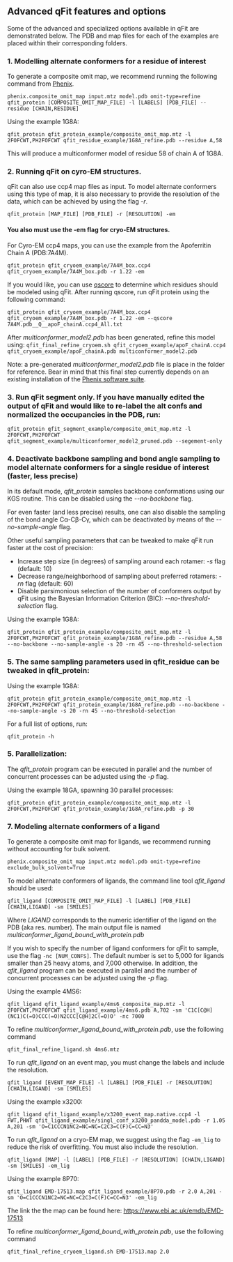 ## Advanced qFit features and options

Some of the advanced and specialized options available in qFit are demonstrated below. The PDB and map files for each of the examples are placed within their corresponding folders. 

### 1. Modelling alternate conformers for a residue of interest
To generate a composite omit map, we recommend running the following command from [Phenix](https://phenix-online.org/).

`phenix.composite_omit_map input.mtz model.pdb omit-type=refine`
`qfit_protein [COMPOSITE_OMIT_MAP_FILE] -l [LABELS] [PDB_FILE] --residue [CHAIN,RESIDUE]`

Using the example 1G8A:


`qfit_protein qfit_protein_example/composite_omit_map.mtz -l 2FOFCWT,PH2FOFCWT qfit_residue_example/1G8A_refine.pdb --residue A,58`

This will produce a multiconformer model of residue 58 of chain A of 1G8A. 

### 2. Running qFit on cyro-EM structures. 

qFit can also use ccp4 map files as input. To model alternate conformers using
this type of map, it is also necessary to provide the resolution of the data,
which can be achieved by using the flag *-r*.

`qfit_protein [MAP_FILE] [PDB_FILE] -r [RESOLUTION] -em`

#### You also must use the -em flag for cryo-EM structures. 

For Cyro-EM ccp4 maps, you can use the example from the Apoferritin Chain A (PDB:7A4M). 

`qfit_protein qfit_cryoem_example/7A4M_box.ccp4 qfit_cryoem_example/7A4M_box.pdb -r 1.22 -em`

If you would like, you can use [qscore](https://github.com/gregdp/mapq) to determine which residues should be modeled using qFit. After running qscore, run qFit protein using the following command:

`qfit_protein qfit_cryoem_example/7A4M_box.ccp4 qfit_cryoem_example/7A4M_box.pdb -r 1.22 -em --qscore 7A4M.pdb__Q__apoF_chainA.ccp4_All.txt`

After *multiconformer_model2.pdb* has been generated, refine this model using:
`qfit_final_refine_cryoem.sh qfit_cryoem_example/apoF_chainA.ccp4 qfit_cryoem_example/apoF_chainA.pdb multiconformer_model2.pdb`

Note: a pre-generated *multiconformer_model2.pdb* file is place in the folder for reference.
Bear in mind that this final step currently depends on an existing installation
of the [Phenix software suite](https://phenix-online.org/). 

### 3. Run qFit segment only. If you have manually edited the output of qFit and would like to re-label the alt confs and normalized the occupancies in the PDB, run:

`qfit_protein qfit_segment_example/composite_omit_map.mtz -l 2FOFCWT,PH2FOFCWT qfit_segment_example/multiconformer_model2_pruned.pdb --segement-only`

### 4. Deactivate backbone sampling and bond angle sampling to model alternate conformers for a single residue of interest (faster, less precise)

In its default mode, *qfit_protein* samples backbone conformations
using our KGS routine. This can be disabled using the *--no-backbone* flag.

For even faster (and less precise) results, one can also disable the sampling of
the bond angle Cα-Cβ-Cγ, which can be deactivated by means of the *--no-sample-angle* flag.

Other useful sampling parameters that can be tweaked to make qFit run faster at
the cost of precision:

* Increase step size (in degrees) of sampling around each rotamer: *-s* flag (default: 10)
* Decrease range/neighborhood of sampling about preferred rotamers: *-rn* flag (default: 60)
* Disable parsimonious selection of the number of conformers output by qFit using the Bayesian Information Criterion (BIC): *--no-threshold-selection* flag.

Using the example 1G8A:

`qfit_protein qfit_protein_example/composite_omit_map.mtz -l 2FOFCWT,PH2FOFCWT qfit_protein_example/1G8A_refine.pdb --residue A,58 --no-backbone --no-sample-angle -s 20 -rn 45 --no-threshold-selection`

### 5. The same sampling parameters used in qfit_residue can be tweaked in qfit_protein:

Using the example 1G8A:

`qfit_protein qfit_protein_example/composite_omit_map.mtz -l 2FOFCWT,PH2FOFCWT qfit_protein_example/1G8A_refine.pdb --no-backbone --no-sample-angle -s 20 -rn 45 --no-threshold-selection`

For a full list of options, run:

`qfit_protein -h`

### 5.  Parallelization:

The *qfit_protein* program can be executed in parallel and the number of concurrent processes
can be adjusted using the *-p* flag.

Using the example 18GA, spawning 30 parallel processes:

`qfit_protein qfit_protein_example/composite_omit_map.mtz -l 2FOFCWT,PH2FOFCWT qfit_protein_example/1G8A_refine.pdb -p 30`


### 7. Modeling alternate conformers of a ligand
To generate a composite omit map for ligands, we recommend running without accounting for bulk solvent.

`phenix.composite_omit_map input.mtz model.pdb omit-type=refine exclude_bulk_solvent=True`

To model alternate conformers of ligands, the command line tool *qfit_ligand*
should be used:

`qfit_ligand [COMPOSITE_OMIT_MAP_FILE] -l [LABEL] [PDB_FILE] [CHAIN,LIGAND] -sm [SMILES]`

Where *LIGAND* corresponds to the numeric identifier of the ligand on the PDB
(aka res. number). The main output file is named *multiconformer_ligand_bound_with_protein.pdb*

If you wish to specify the number of ligand conformers for qFit to sample, use the flag `-nc [NUM_CONFS]`. The default number is set to 5,000 for ligands smaller than 25 heavy atoms, and 7,000 otherwise. In addition, the *qfit_ligand* program can be executed in parallel and the number of concurrent processes can be adjusted using the *-p* flag.

Using the example 4MS6:

`qfit_ligand qfit_ligand_example/4ms6_composite_map.mtz -l 2FOFCWT,PH2FOFCWT qfit_ligand_example/4ms6.pdb A,702 -sm 'C1C[C@H](NC1)C(=O)CCC(=O)N2CCC[C@H]2C(=O)O' -nc 7000`


To refine *multiconformer_ligand_bound_with_protein.pdb*, use the following command

`qfit_final_refine_ligand.sh 4ms6.mtz`

To run *qfit_ligand* on an event map, you must change the labels and include the resolution. 

`qfit_ligand [EVENT_MAP_FILE] -l [LABEL] [PDB_FILE] -r [RESOLUTION] [CHAIN,LIGAND] -sm [SMILES]`

Using the example x3200: 

`qfit_ligand qfit_ligand_example/x3200_event_map.native.ccp4 -l FWT,PHWT qfit_ligand_example/singl_conf_x3200_pandda_model.pdb -r 1.05 A,201 -sm 'O=C1CCCN1NC2=NC=NC=C2C3=C(F)C=CC=N3'`

To run *qfit_ligand* on a cryo-EM map, we suggest using the flag `-em_lig` to reduce the risk of overfitting. You must also include the resolution.

`qfit_ligand [MAP] -l [LABEL] [PDB_FILE] -r [RESOLUTION] [CHAIN,LIGAND] -sm [SMILES] -em_lig`

Using the example 8P70:

`qfit_ligand EMD-17513.map qfit_ligand_example/8P70.pdb -r 2.0 A,201 -sm 'O=C1CCCN1NC2=NC=NC=C2C3=C(F)C=CC=N3' -em_lig`

The link the the map can be found here: https://www.ebi.ac.uk/emdb/EMD-17513

To refine *multiconformer_ligand_bound_with_protein.pdb*, use the following command

`qfit_final_refine_cryoem_ligand.sh EMD-17513.map 2.0`


